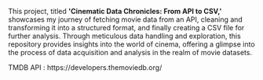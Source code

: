 <p>This project, titled <b>'Cinematic Data Chronicles: From API to CSV,'</b> showcases my journey of fetching movie data from an API, cleaning and transforming it into a structured format, and finally creating a CSV file for further analysis. Through meticulous data handling and exploration, this repository provides insights into the world of cinema, offering a glimpse into the process of data acquisition and analysis in the realm of movie datasets.</p>
<p>
TMDB API : https://developers.themoviedb.org/ 
</p>
